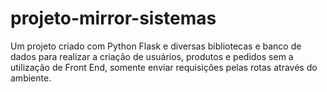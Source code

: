 # projeto-mirror-sistemas
Um projeto criado com Python Flask e diversas bibliotecas e banco de dados para realizar a criação de usuários, produtos e pedidos sem a utilização de Front End, somente enviar requisições pelas rotas através do ambiente.
